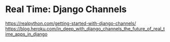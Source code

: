 

# Real Time: Django Channels

https://realpython.com/getting-started-with-django-channels/
https://blog.heroku.com/in_deep_with_django_channels_the_future_of_real_time_apps_in_django
